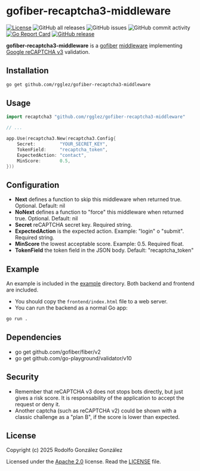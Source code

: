 # gofiber-recaptcha3-middleware

[![License](https://img.shields.io/badge/License-Apache_2.0-blue.svg)](https://opensource.org/licenses/Apache-2.0)
![GitHub all releases](https://img.shields.io/github/downloads/rgglez/gofiber-recaptcha3-middleware/total)
![GitHub issues](https://img.shields.io/github/issues/rgglez/gofiber-recaptcha3-middleware)
![GitHub commit activity](https://img.shields.io/github/commit-activity/y/rgglez/gofiber-recaptcha3-middleware)
[![Go Report Card](https://goreportcard.com/badge/github.com/rgglez/gofiber-recaptcha3-middleware)](https://goreportcard.com/report/github.com/rgglez/gofiber-recaptcha3-middleware)
[![GitHub release](https://img.shields.io/github/release/rgglez/gofiber-recaptcha3-middleware.svg)](https://github.com/rgglez/gofiber-recaptcha3-middleware/releases/)

**gofiber-recaptcha3-middleware** is a [gofiber](https://gofiber.io/) [middleware](https://docs.gofiber.io/category/-middleware/) implementing [Google reCAPTCHA v3](https://developers.google.com/recaptcha/docs/v3?hl=es-419) validation.

## Installation

```bash
go get github.com/rgglez/gofiber-recaptcha3-middleware
```

## Usage

```go
import recaptcha3 "github.com/rgglez/gofiber-recaptcha3-middleware"

// ...

app.Use(recaptcha3.New(recaptcha3.Config{
	Secret:         "YOUR_SECRET_KEY",
	TokenField:     "recaptcha_token",
	ExpectedAction: "contact",
	MinScore:       0.5,
}))
```

## Configuration

* **Next** defines a function to skip this middleware when returned true. Optional. Default: nil
* **NoNext** defines a function to "force" this middleware when returned true.  Optional. Default: nil
* **Secret** reCAPTCHA secret key. Required string.
* **ExpectedAction** is the expected action. Example: "login" o "submit". Required string.
* **MinScore** the lowest acceptable score. Example: 0.5. Required float.
* **TokenField** the token field in the JSON body. Default: "recaptcha_token"	

## Example

An example is included in the [example](example/) directory. Both backend and frontend are included. 

* You should copy the ```frontend/index.html``` file to a web server.
* You can run the backend as a normal Go app:

```bash
go run .
```

## Dependencies

* go get github.com/gofiber/fiber/v2
* go get github.com/go-playground/validator/v10

## Security

* Remember that reCAPTCHA v3 does not stops bots directly, but just gives a risk score. It is responsability of the application to accept the request or deny it.
* Another captcha (such as reCAPTCHA v2) could be shown with a classic challenge as a "plan B", if the score is lower than expected. 

## License

Copyright (c) 2025 Rodolfo González González

Licensed under the [Apache 2.0](LICENSE) license. Read the [LICENSE](LICENSE) file.

